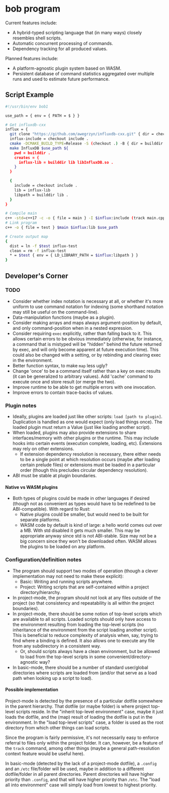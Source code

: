 # bob program

Current features include:

* A hybrid-typed scripting language that (in many ways) closely resembles 
shell scripts.
* Automatic concurrent processing of commands.
* Dependency tracking for all produced values.

Planned features include:
* A platform-agnostic plugin system based on WASM.
* Persistent database of command statistics aggregated over multiple runs and
used to estimate future performance.

## Script Example

```sh
#!/usr/bin/env bob1

use_path = { env = { PATH = $ } }

# Get influxdb-cxx
influx = {
  git clone "https://github.com/awegrzyn/influxdb-cxx.git" { dir = checkout }
  influx-include = checkout include .
  cmake -DCMAKE_BUILD_TYPE=Release -S (checkout .) -B { dir = builddir } $use_path
  make InfluxDB $use_path ${
    pwd = builddir .
    creates = {
      influx-lib = builddir lib libInfluxDB.so .
    }
  }

  {
    include = checkout include .
    lib = influx-lib
    libpath = builddir lib .
  }
}

# Compile main
c++ -std=c++17 -c -o { file = main } -I $influx:include (track main.cpp)
# Link program
c++ -o { file = test } $main $influx:lib $use_path

# Create output map
{
  dist = ln -f $test influx-test
  clean = rm -f influx-test
  * = $test { env = { LD_LIBRARY_PATH = $influx:libpath } }
}
```

## Developer's Corner

### TODO
* Consider whether index notation is necessary at all, or whether it's more
  uniform to use command notation for indexing (some shorthand notation may
  still be useful on the command-line).
* Data-manipulation functions (maybe as a plugin).
* Consider making arrays and maps always argument-position by default, and only
  command-position when in a nested expression.
* Consider requiring `exec` explicitly, rather than falling back to it. This
  allows certain errors to be obvious immediately (otherwise, for instance, a
  command that is mistyped will be "hidden" behind the future returned by exec,
  and will only become apparent at future execution time). This could also be
  changed with a setting, or by rebinding and clearing exec in the environment.
* Better function syntax, to make `map` less ugly?
* Change 'once' to be a command itself rather than a key on exec results (it can
  be generalized to arbitrary values). Add 'cache' command to execute once and
  store result (or merge the two).
* Improve runtime to be able to get multiple errors with one invocation.
* Improve errors to contain trace-backs of values.

### Plugin notes
* Ideally, plugins are loaded just like other scripts: `load [path to plugin]`.
  Duplication is handled as one would expect (only load things once). The loaded
  plugin must return a Value (just like loading another script).
* When loaded, plugins may also provide extensions to share interfaces/memory
  with other plugins or the runtime. This may include hooks into certain events
  (execution complete, loading, etc). Extensions may rely on other extensions.
  * If extension dependency resolution is necessary, there either needs to be a
    single point at which resolution occurs (maybe after loading certain prelude
    files) or extensions must be loaded in a particular order (though this
    precludes circular dependency resolution).
* ABI must be stable at plugin boundaries.

#### Native vs WASM plugins
* Both types of plugins could be made in other languages if desired (though not
  as convenient as types would have to be redefined to be ABI-compatible).
  With regard to Rust:
  * Native plugins could be smaller, but would need to be built for separate
    platforms.
  * WASM code by default is kind of large: a hello world comes out over a MB.
    With std disabled it gets much smaller. This may be appropriate anyway since
    std is not ABI-stable. Size may not be a big concern since they won't be
    downloaded often. WASM allows the plugins to be loaded on any platform.

### Configuration/definition notes
* The program should support two modes of operation (though a clever
  implementation may not need to make these explicit):
  * Basic: Writing and running scripts anywhere.
  * Project: Writing scripts that are self-contained within a project
    directory/hierarchy.
* In project-mode, the program should not look at any files outside of the
  project (so that consistency and repeatability is all within the project
  boundaries).
* In project-mode, there should be some notion of top-level scripts which are
  available to all scripts. Loaded scripts should only have access to the
  environment resulting from loading the top-level scripts (no inheritance of
  the environment from the script loading another script). This is beneficial to
  reduce complexity of analysis when, say, trying to find where a binding is
  defined. It also allows one to execute any file from any subdirectory in a
  consistent way.
  * Or, should scripts always have a clean environment, but be allowed to load
    from the top-level scripts in some convenient/directory-agnostic way?
* In basic-mode, there should be a number of standard user/global directories
  where scripts are loaded from (and/or that serve as a load path when looking
  up a script to load).

#### Possible implementation
Project-mode is detected by the presence of a particular dotfile somewhere in
the parent hierarchy. That dotfile (or maybe folder) is where project top-level
scripts reside. In the "inherit top-level environment" case, maybe it just loads
the dotfile, and the (map) result of loading the dotfile is put in the
environment. In the "load top-level scripts" case, a folder is used as the root
directory from which other things can load scripts.

Since the program is fairly permissive, it's not necessarily easy to enforce
referral to files only within the project folder. It can, however, be a feature
of the `track` command, among other things (maybe a general path-resolution
context feature would be useful here).

In basic-mode (detected by the lack of a project-mode dotfile), a `.config` and an
`/etc` file/folder will be used, maybe in addition to a different dotfile/folder
in all parent directories. Parent directories will have higher priority than
`.config`, and that will have higher priority than `/etc`. The "load all into
environment" case will simply load from lowest to highest priority.
